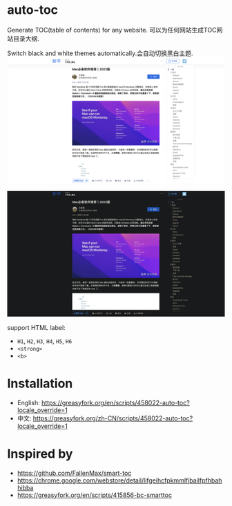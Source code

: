 # auto-toc
                  
Generate TOC(table of contents) for any website. 可以为任何网站生成TOC网站目录大纲.

Switch black and white themes automatically.会自动切换黑白主题.
![light](auto_toc_demo_light.png)

![dark](auto_toc_demo_dark.png)

support HTML label:                

- `H1`, `H2`, `H3`, `H4`, `H5`, `H6`
- `<strong>`
- `<b>`


# Installation

- English: https://greasyfork.org/en/scripts/458022-auto-toc?locale_override=1
- 中文: https://greasyfork.org/zh-CN/scripts/458022-auto-toc?locale_override=1


# Inspired by

- https://github.com/FallenMax/smart-toc 
- https://chrome.google.com/webstore/detail/lifgeihcfpkmmlfjbailfpfhbahhibba
- https://greasyfork.org/en/scripts/415856-bc-smarttoc